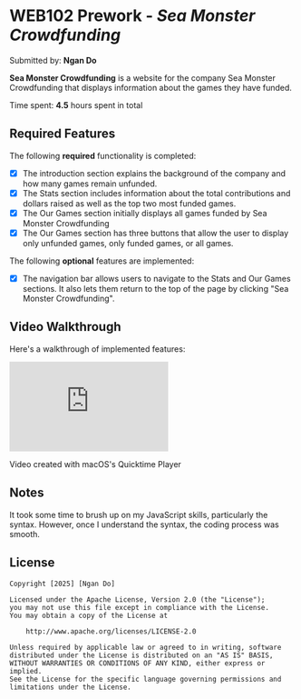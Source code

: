 # WEB102 Prework - *Sea Monster Crowdfunding*

Submitted by: **Ngan Do**

**Sea Monster Crowdfunding** is a website for the company Sea Monster Crowdfunding that displays information about the games they have funded.

Time spent: **4.5** hours spent in total

## Required Features

The following **required** functionality is completed:

* [x] The introduction section explains the background of the company and how many games remain unfunded.
* [x] The Stats section includes information about the total contributions and dollars raised as well as the top two most funded games.
* [x] The Our Games section initially displays all games funded by Sea Monster Crowdfunding
* [x] The Our Games section has three buttons that allow the user to display only unfunded games, only funded games, or all games.

The following **optional** features are implemented:

* [x] The navigation bar allows users to navigate to the Stats and Our Games sections. It also lets them return to the top of the page by clicking "Sea Monster Crowdfunding".

## Video Walkthrough

Here's a walkthrough of implemented features:

<!-- <img src='https://drive.google.com/file/d/1CtRX3iPjbQHQopu2ccRLTt_BxQ3kxS12/view?usp=sharing' title='Video Walkthrough' width='' alt='Video Walkthrough' /> -->
<iframe width="280" height="158" src="https://drive.google.com/file/d/1CtRX3iPjbQHQopu2ccRLTt_BxQ3kxS12/view?usp=sharing" title="Video Walkthrough" frameborder="0" allow="accelerometer; autoplay; clipboard-write; encrypted-media; gyroscope; picture-in-picture; web-share" referrerpolicy="strict-origin-when-cross-origin" allowfullscreen></iframe>


<!-- Replace this with whatever GIF tool you used! -->
Video created with macOS's Quicktime Player  
<!-- Recommended tools:
[Kap](https://getkap.co/) for macOS
[ScreenToGif](https://www.screentogif.com/) for Windows
[peek](https://github.com/phw/peek) for Linux. -->

## Notes

It took some time to brush up on my JavaScript skills, particularly the syntax.
However, once I understand the syntax, the coding process was smooth.

## License

    Copyright [2025] [Ngan Do]

    Licensed under the Apache License, Version 2.0 (the "License");
    you may not use this file except in compliance with the License.
    You may obtain a copy of the License at

        http://www.apache.org/licenses/LICENSE-2.0

    Unless required by applicable law or agreed to in writing, software
    distributed under the License is distributed on an "AS IS" BASIS,
    WITHOUT WARRANTIES OR CONDITIONS OF ANY KIND, either express or implied.
    See the License for the specific language governing permissions and
    limitations under the License.
